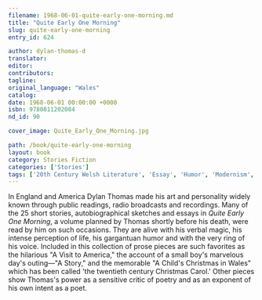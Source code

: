 ```yaml
---
filename: 1968-06-01-quite-early-one-morning.md
title: "Quite Early One Morning"
slug: quite-early-one-morning
entry_id: 624

author: dylan-thomas-d
translator: 
editor: 
contributors: 
tagline: 
original_language: "Wales"
catalog: 
date: 1968-06-01 00:00:00 +0000 
isbn: 9780811202084
nd_id: 90

cover_image: Quite_Early_One_Morning.jpg

path: /book/quite-early-one-morning
layout: book
category: Stories Fiction
categories: ['Stories']
tags: ['20th Century Welsh Literature', 'Essay', 'Humor', 'Modernism', 'Short Story']
---
```

In England and America Dylan Thomas made his art and personality widely known through public readings, radio broadcasts and recordings. Many of the 25 short stories, autobiographical sketches and essays in *Quite Early One Morning*, a volume planned by Thomas shortly before his death, were read by him on such occasions. They are alive with his verbal magic, his intense perception of life, his gargantuan humor and with the very ring of his voice. Included in this collection of prose pieces are such favorites as the hilarious "A Visit to America," the account of a small boy's marvelous day's outing––"A Story," and the memorable "A Child's Christmas in Wales" which has been called 'the twentieth century Christmas Carol.' Other pieces show Thomas's power as a sensitive critic of poetry and as an exponent of his own intent as a poet.





